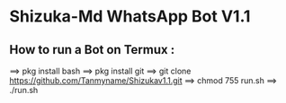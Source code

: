 # Shizuka-Md WhatsApp Bot V1.1
## How to run a Bot on Termux :

==> pkg install bash 
==> pkg install git
==> git clone https://github.com/Tanmyname/Shizukav1.1.git
==> chmod 755 run.sh
==> ./run.sh
